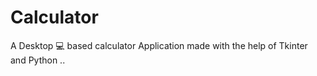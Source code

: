 # Calculator
A  Desktop 💻  based calculator Application made with the help of Tkinter and Python ..
